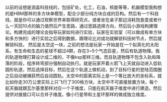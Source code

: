 以前的设想是涵盖科技线的，包括矿处，化工，石油，核能等等，机器模型我构想的是HBM那样的多方块单模型，配合少部分纯方块合成的巨构。然后有一个科技线，就是你可以通过观察世界来取得研究点，或者坐在桌子那边消耗饱食度或者什么一天回10点的脑力值然后产生思路，通过思路选择方向，然后玩小游戏构建理论。构建完成的理论会指导玩家如何进行实验，玩家在实验室（可以做成有单方块和多方快的）进行实验之后得到数据，跟理论比对成功就解锁科技树节点，然后就解锁科技。
然后是太空这一块，之前的想法是玩家一开始是在一个拟真化的太阳系，有生命和生态的星球不超过4颗，存在3~5个气态巨星，然后有轨道物理。我的轨道物理打算设计成二维的，不像ksp那样三维。而且轨道物理不包含入轨和降落的阶段，程序转弯部分强制自动执行。就是玩家开着火箭飞上天就自动进入低轨圆形轨道，然后选择目标，然后在这个轨道上做机动，到了目标行星的登陆范围圈之后自动被捕获然后自动圆轨。太空中的距离实际上是一个等比放大的坐标系，就比如你走30万公里实际上只飞行了300格方块，太空中不可直接放置方块，每个航天器就跟瓦尔基里那样对应一个子维度，只能在航天器子维度中进行建造。然后提供对接接口可以合并子维度。像小行星带和土星环那样的做成独立维度。
